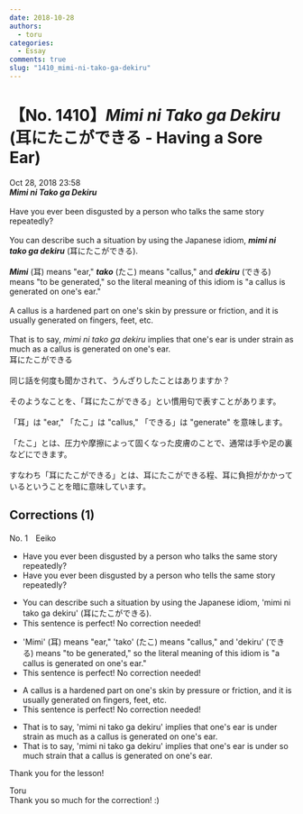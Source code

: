 ```yaml
---
date: 2018-10-28
authors:
  - toru
categories:
  - Essay
comments: true
slug: "1410_mimi-ni-tako-ga-dekiru"
---
```


# 【No. 1410】<strong><em>Mimi ni Tako ga Dekiru</em></strong> (耳にたこができる - Having a Sore Ear)
<div class="date">Oct 28, 2018 23:58</div>
<div id="post"><div id="body_show_ori">
<strong><em>Mimi ni Tako ga Dekiru</em></strong><br/><br/>Have you ever been disgusted by a person who talks the same story repeatedly?<br/><br/>You can describe such a situation by using the Japanese idiom, <strong><em>mimi ni tako ga dekiru</em></strong> (耳にたこができる).<br/><br/><strong><em>Mimi</em></strong> (耳) means "ear," <strong><em>tako</em></strong> (たこ) means "callus," and <strong><em>dekiru</em></strong> (できる) means "to be generated," so the literal meaning of this idiom is "a callus is generated on one's ear."<br/><br/>A callus is a hardened part on one's skin by pressure or friction, and it is usually generated on fingers, feet, etc.<br/><br/>That is to say, <em>mimi ni tako ga dekiru</em> implies that one's ear is under strain as much as a callus is generated on one's ear.
</div></div>

<!-- more -->

<div id="post_ja"><div id="body_show_mo">
耳にたこができる<br/><br/>同じ話を何度も聞かされて、うんざりしたことはありますか？<br/><br/>そのようなことを、「耳にたこができる」とい慣用句で表すことがあります。<br/><br/>「耳」は "ear," 「たこ」は "callus," 「できる」は "generate" を意味します。<br/><br/>「たこ」とは、圧力や摩擦によって固くなった皮膚のことで、通常は手や足の裏などにできます。<br/><br/>すなわち「耳にたこができる」とは、耳にたこができる程、耳に負担がかかっているということを暗に意味しています。
</div></div>

## Corrections (1)
<div id="block"><div class="first_name"> No. 1　<span class="just_name">Eeiko</span></div><div id="block2">
<ul class="correction_field">
<li class="incorrect">Have you ever been disgusted by a person who talks the same story repeatedly?</li>
<li class="corrected correct">
Have you ever been disgusted by a person who tells the same story repeatedly?
</li>
</ul>
<ul class="correction_field">
<li class="incorrect">You can describe such a situation by using the Japanese idiom, 'mimi ni tako ga dekiru' (耳にたこができる).</li>
<li class="corrected perfect">This sentence is perfect! No correction needed!</li>
</ul>
<ul class="correction_field">
<li class="incorrect">'Mimi' (耳) means "ear," 'tako' (たこ) means "callus," and 'dekiru' (できる) means "to be generated," so the literal meaning of this idiom is "a callus is generated on one's ear."</li>
<li class="corrected perfect">This sentence is perfect! No correction needed!</li>
</ul>
<ul class="correction_field">
<li class="incorrect">A callus is a hardened part on one's skin by pressure or friction, and it is usually generated on fingers, feet, etc.</li>
<li class="corrected perfect">This sentence is perfect! No correction needed!</li>
</ul>
<ul class="correction_field">
<li class="incorrect">That is to say, 'mimi ni tako ga dekiru' implies that one's ear is under strain as much as a callus is generated on one's ear.</li>
<li class="corrected correct">
That is to say, 'mimi ni tako ga dekiru' implies that one's ear is under so much strain that a callus is generated on one's ear.
</li>
</ul>
<p class="comment_small">
 Thank you for the lesson!
</p>

</div><div class="name"><span class="just_name">Toru</span><br>
Thank you so much for the correction! :)
</div>
</div>
